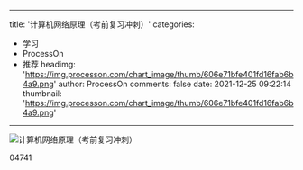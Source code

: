 
---
title: '计算机网络原理（考前复习冲刺）'
categories: 
 - 学习
 - ProcessOn
 - 推荐
headimg: 'https://img.processon.com/chart_image/thumb/606e71bfe401fd16fab6b4a9.png'
author: ProcessOn
comments: false
date: 2021-12-25 09:22:14
thumbnail: 'https://img.processon.com/chart_image/thumb/606e71bfe401fd16fab6b4a9.png'
---

<div>   
<img class="thumb" alt="计算机网络原理（考前复习冲刺）" src="https://img.processon.com/chart_image/thumb/606e71bfe401fd16fab6b4a9.png" referrerpolicy="no-referrer">
<p>04741</p>  
</div>
            
